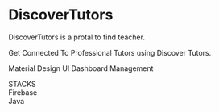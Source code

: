 # DiscoverTutors
DiscoverTutors is a protal to find teacher.

Get Connected To Professional Tutors using Discover Tutors.

Material Design UI
Dashboard Management

STACKS<br>
Firebase<br>
Java
